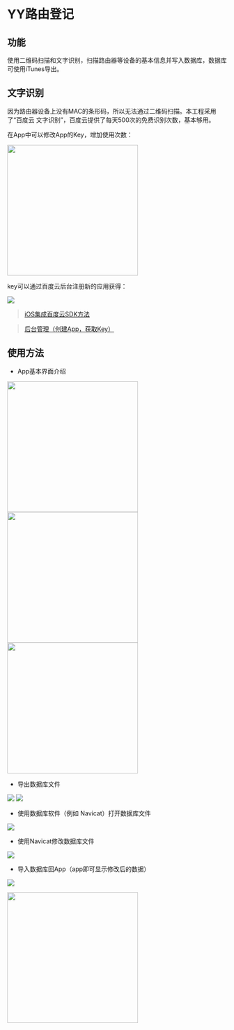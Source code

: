 # YY路由登记

## 功能

使用二维码扫描和文字识别，扫描路由器等设备的基本信息并写入数据库，数据库可使用iTunes导出。

## 文字识别

因为路由器设备上没有MAC的条形码，所以无法通过二维码扫描。本工程采用了“百度云 文字识别”，百度云提供了每天500次的免费识别次数，基本够用。

在App中可以修改App的Key，增加使用次数：

<img width="300px" src ="./img/1.PNG">

key可以通过百度云后台注册新的应用获得：

![](./img/1-1.png)

> [iOS集成百度云SDK方法](https://cloud.baidu.com/doc/OCR/OCR-iOS-SDK.html#SDK.E9.9B.86.E6.88.90.E5.9B.BE.E6.96.87.E6.95.99.E7.A8.8B)


> [后台管理（创建App，获取Key）](https://console.bce.baidu.com/ai/?fromai=1#/ai/ocr/app/list)


## 使用方法

- App基本界面介绍

<img width="300px" src ="./img/2.PNG">
<img width="300px" src ="./img/3.PNG">
<img width="300px" src ="./img/4.PNG">

- 导出数据库文件

![](./img/5.png)
![](./img/6.png)

- 使用数据库软件（例如 Navicat）打开数据库文件

![](./img/7.png)

- 使用Navicat修改数据库文件

![](./img/8.png)

- 导入数据库回App（app即可显示修改后的数据）

![](./img/9.png)

<img width="300px" src ="./img//10.PNG">

